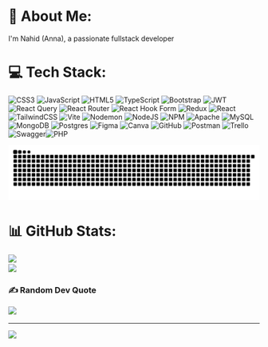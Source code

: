 # 💫 About Me:
I'm Nahid (Anna), a passionate fullstack developer<br>


# 💻 Tech Stack:
![CSS3](https://img.shields.io/badge/css3-%231572B6.svg?style=for-the-badge&logo=css3&logoColor=white) ![JavaScript](https://img.shields.io/badge/javascript-%23323330.svg?style=for-the-badge&logo=javascript&logoColor=%23F7DF1E) ![HTML5](https://img.shields.io/badge/html5-%23E34F26.svg?style=for-the-badge&logo=html5&logoColor=white) ![TypeScript](https://img.shields.io/badge/typescript-%23007ACC.svg?style=for-the-badge&logo=typescript&logoColor=white) ![Bootstrap](https://img.shields.io/badge/bootstrap-%238511FA.svg?style=for-the-badge&logo=bootstrap&logoColor=white) ![JWT](https://img.shields.io/badge/JWT-black?style=for-the-badge&logo=JSON%20web%20tokens) ![React Query](https://img.shields.io/badge/-React%20Query-FF4154?style=for-the-badge&logo=react%20query&logoColor=white) ![React Router](https://img.shields.io/badge/React_Router-CA4245?style=for-the-badge&logo=react-router&logoColor=white) ![React Hook Form](https://img.shields.io/badge/React%20Hook%20Form-%23EC5990.svg?style=for-the-badge&logo=reacthookform&logoColor=white) ![Redux](https://img.shields.io/badge/redux-%23593d88.svg?style=for-the-badge&logo=redux&logoColor=white) ![React](https://img.shields.io/badge/react-%2320232a.svg?style=for-the-badge&logo=react&logoColor=%2361DAFB) ![TailwindCSS](https://img.shields.io/badge/tailwindcss-%2338B2AC.svg?style=for-the-badge&logo=tailwind-css&logoColor=white) ![Vite](https://img.shields.io/badge/vite-%23646CFF.svg?style=for-the-badge&logo=vite&logoColor=white) ![Nodemon](https://img.shields.io/badge/NODEMON-%23323330.svg?style=for-the-badge&logo=nodemon&logoColor=%BBDEAD) ![NodeJS](https://img.shields.io/badge/node.js-6DA55F?style=for-the-badge&logo=node.js&logoColor=white) ![NPM](https://img.shields.io/badge/NPM-%23CB3837.svg?style=for-the-badge&logo=npm&logoColor=white) ![Apache](https://img.shields.io/badge/apache-%23D42029.svg?style=for-the-badge&logo=apache&logoColor=white) ![MySQL](https://img.shields.io/badge/mysql-4479A1.svg?style=for-the-badge&logo=mysql&logoColor=white) ![MongoDB](https://img.shields.io/badge/MongoDB-%234ea94b.svg?style=for-the-badge&logo=mongodb&logoColor=white) ![Postgres](https://img.shields.io/badge/postgres-%23316192.svg?style=for-the-badge&logo=postgresql&logoColor=white) ![Figma](https://img.shields.io/badge/figma-%23F24E1E.svg?style=for-the-badge&logo=figma&logoColor=white) ![Canva](https://img.shields.io/badge/Canva-%2300C4CC.svg?style=for-the-badge&logo=Canva&logoColor=white) ![GitHub](https://img.shields.io/badge/github-%23121011.svg?style=for-the-badge&logo=github&logoColor=white) ![Postman](https://img.shields.io/badge/Postman-FF6C37?style=for-the-badge&logo=postman&logoColor=white) ![Trello](https://img.shields.io/badge/Trello-%23026AA7.svg?style=for-the-badge&logo=Trello&logoColor=white) ![Swagger](https://img.shields.io/badge/-Swagger-%23Clojure?style=for-the-badge&logo=swagger&logoColor=white)![PHP](https://img.shields.io/badge/PHP-85%25-%237B8C8D?style=for-the-badge&logo=php&logoColor=white)






<!-- this is added for dark and light mood -->
<picture>
  <source media="(prefers-color-scheme: dark)" srcset="https://raw.githubusercontent.com/AnnaNajafiH/AnnaNajafiH/output/github-snake-dark.svg" />
  <source media="(prefers-color-scheme: light)" srcset="https://raw.githubusercontent.com/AnnaNajafiH/AnnaNajafiH/output/github-snake.svg" />
  <img alt="github-snake" src="https://raw.githubusercontent.com/AnnaNajafiH/AnnaNajafiH/output/github-snake.svg" />
</picture>


# 📊 GitHub Stats:
![](https://github-readme-stats.vercel.app/api?username=AnnaNajafiH&theme=dark&hide_border=false&include_all_commits=false&count_private=false)<br/>
![](https://github-readme-streak-stats.herokuapp.com/?user=AnnaNajafiH&theme=dark&hide_border=false)<br/>

### ✍️ Random Dev Quote
![](https://quotes-github-readme.vercel.app/api?type=horizontal&theme=radical)

---
[![](https://visitcount.itsvg.in/api?id=AnnaNajafiH&icon=0&color=0)](https://visitcount.itsvg.in)

<!-- Proudly created with GPRM ( https://gprm.itsvg.in ) -->

<!-- ## 🏆 GitHub Trophies
![](https://github-profile-trophy.vercel.app/?username=AnnaNajafiH&theme=radical&no-frame=false&no-bg=true&margin-w=4)
![](https://github-readme-stats.vercel.app/api/top-langs/?username=AnnaNajafiH&theme=dark&hide_border=false&include_all_commits=false&count_private=false&layout=compact&langs_count=10) -->


